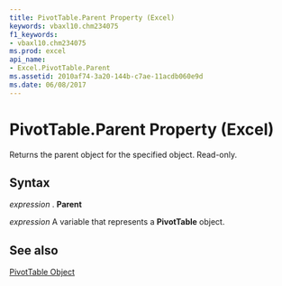 ```yaml
---
title: PivotTable.Parent Property (Excel)
keywords: vbaxl10.chm234075
f1_keywords:
- vbaxl10.chm234075
ms.prod: excel
api_name:
- Excel.PivotTable.Parent
ms.assetid: 2010af74-3a20-144b-c7ae-11acdb060e9d
ms.date: 06/08/2017
---
```



# PivotTable.Parent Property (Excel)

Returns the parent object for the specified object. Read-only.


## Syntax

 _expression_ . **Parent**

 _expression_ A variable that represents a **PivotTable** object.


## See also


[PivotTable Object](Excel.PivotTable.md)


